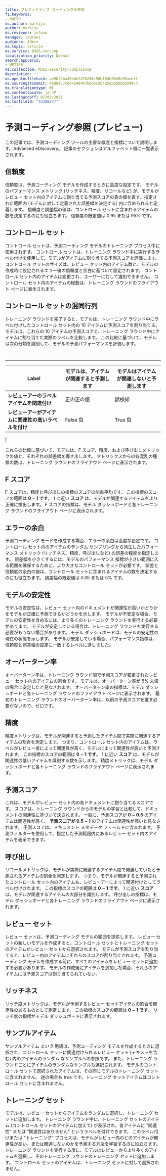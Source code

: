 ```yaml
---
title: プレディクティブ コーディングの参照
f1.keywords:
- NOCSH
ms.author: markjjo
author: markjjo
ms.reviewer: jefwan
manager: laurawi
audience: Admin
ms.topic: article
ms.service: O365-seccomp
localization_priority: Normal
search.appverid:
- MET150
ms.collection: M365-security-compliance
description: ''
ms.openlocfilehash: ad9bf2ba40ede2d76246c56bf94b90e0e96aeeff
ms.sourcegitcommit: 4886457c0d4248407bddec56425dba50bb60d9c4
ms.translationtype: MT
ms.contentlocale: ja-JP
ms.lasthandoff: 07/03/2021
ms.locfileid: "53288277"
---
```

# <a name="predictive-coding-reference-preview"></a>予測コーディング参照 (プレビュー)

この記事では、予測コーディング ツールの主要な概念と指標について説明します。Advanced eDiscovery。 記事のセクションはアルファベット順に一覧表示されます。

## <a name="confidence-level"></a>信頼度

信頼度は、予測コーディング モデルを作成するときに高度な設定です。 モデルのパフォーマンス メトリック (リッチネス、精度、リコールなど) が、モデルがレビュー セット内のアイテムに割り当てる予測スコアの真の値を表す、指定された範囲内 (モデルに対して定義された誤差幅を決定する) 内に含められると定義します。 信頼度と誤差幅の値は、コントロール セットに含まれるアイテムの数を決定するのにも役立ちます。 信頼度の既定値は 0.95 または 95% です。

## <a name="control-set"></a>コントロール セット

コントロール セットは、予測コーディング モデルのトレーニング プロセス中に使用されます。 コントロール セットは、トレーニング ラウンド中に実行するラベル付けを使用して、モデルがアイテムに割り当てる予測スコアを評価します。 コントロール セットのサイズは、レビュー セット内のアイテム数と、モデルの作成時に設定されるエラー値の信頼度と余白に基づいて設定されます。 コントロール セット内のアイテムは変更され、ユーザーに対して識別できません。 コントロール セット内のアイテムの総数は、トレーニング ラウンドのフライアウト ページに表示されます。

## <a name="control-set-confusion-matrix"></a>コントロール セットの混同行列

トレーニング ラウンドを完了すると、モデルは、トレーニング ラウンド中にラベル付けしたコントロール セット内の 10 アイテムに予測スコアを割り当てる。 モデルは、これらの 10 アイテムの予測スコアと、トレーニング ラウンド中にアイテムに割り当てた実際のラベルを比較します。 この比較に基づいて、モデルは次の分類を識別して、モデルの予測パフォーマンスを評価します。

<br>

****

|Label|モデルは、アイテムが関連すると予測します|モデルはアイテムが関連しないと予測します|
|---|---|---|
|**レビューアーのラベルアイテムを関連付け**|正の正の値|誤検知|
|**レビューアーがアイテムに関連性の高いラベルを付け**|False 負|True 負|
|

これらの比較に基づいて、モデルは、F スコア、精度、および呼び出しメトリックの値と、それぞれの誤差幅を導き出します。 マトリックスからの各混乱の種類の数は、トレーニング ラウンドのフライアウト ページに表示されます。

## <a name="f-score"></a>F スコア

F スコアは、精度と呼び出しの指標のスコアの加重平均です。  この指標のスコアの範囲は **0** ~ **1 です**。 1 に近い **スコア** は、モデルが関連するアイテムをより正確に検出します。 F スコアの指標は、モデル ダッシュボードと各トレーニング ラウンドのフライアウト ページに表示されます。

## <a name="margin-of-error"></a>エラーの余白

予測コーディング モードを作成する場合、エラーの余白は高度な設定です。 コントロール セット内のアイテムのランダム サンプリングから派生したパフォーマンス メトリック (リッチネス、精度、呼び出しなど) の誤差の程度を指定します。 誤差幅を小さくするには、モデルのパフォーマンス 指標が小さい範囲に入る範囲を確保するために、より大きなコントロール セットが必要です。 誤差と信頼度の余白の値は、コントロール セットに含まれるアイテムの数を決定するのにも役立ちます。 誤差幅の既定値は 0.05 または 5% です。

## <a name="model-stability"></a>モデルの安定性

モデルの安定性は、レビュー セット内のドキュメントが関連性が高いかどうかをモデルが正確に予測できるかどうかを示します。 モデルが不安定な場合、モデルの安定性を含めるには、より多くのトレーニング ラウンドを実行する必要があります。 モデルが安定している場合は、トレーニング ラウンドを実行する必要がもうない場合があります。 モデル ダッシュボードは、モデルの安定性の現在の状態を示します。 モデルが安定している場合、パフォーマンス指標は、信頼度と誤差幅の設定に一致するレベルに達しました。

## <a name="overturn-rate"></a>オーバーターン率

オーバーターン率は、トレーニング ラウンド間で予測スコアが変更されたレビュー セット内のアイテムの割合です。 モデルは、オーバーターン率が 5% 未満の場合に安定したと見なされます。 オーバーターン率の指標は、モデル ダッシュボードと各トレーニング ラウンドのフライアウト ページに表示されます。 最初のトレーニング ラウンドのオーバーターン率は、以前の予測スコアを覆す必要がないので、ゼロです。

## <a name="precision"></a>精度

精度メトリックは、モデルが関連すると予測したアイテム間で実際に関連するアイテムの割合を測定します。 つまり、コントロール セット内のアイテムは、ラベルがレビュー者によって関連性が高く、モデルによって関連性が高いと予測されます。 この指標のスコアの範囲は **0** ~ **1 です**。 1 に近い **スコア** は、モデルが関連性の低いアイテムを識別する数を示します。 精度メトリックは、モデル ダッシュボードと各トレーニング ラウンドのフライアウト ページに表示されます。

## <a name="prediction-score"></a>予測スコア

これは、モデルがレビュー セット内の各ドキュメントに割り当てるスコアです。 スコアは、トレーニング ラウンドからのモデルの学習と比較して、ドキュメントの関連性に基づいて決されます。 一般に、予測スコアが **0** ~ **0.5** のアイテムは関連性が高く、 **予測スコアが 0.5** ~ **1** のアイテムは関連性が高いと見なされます。 予測スコアは、ドキュメント メタデータ フィールドに含まれます。 予測フィルターを使用して、指定した予測範囲内にあるレビュー セット内のアイテムを表示できます。

## <a name="recall"></a>呼び出し

リコールメトリックは、モデルが実際に関連するアイテム間で関連していたと予測されるアイテムの割合を測定します。 つまり、モデルが関連すると予測されたコントロール セット内のアイテムも、レビューアーによって関連付けとしてラベル付けされます。 この指標のスコアの範囲は **0** ~ **1 です**。 1 に近い **スコア** は、モデルが関連するアイテムの大部分を識別します。 呼び出しの指標は、モデル ダッシュボードと各トレーニング ラウンドのフライアウト ページに表示されます。

## <a name="review-set"></a>レビュー セット

レビュー セットは、予測コーディング モデルの範囲を提供します。 レビュー セットの新しいモデルを作成すると、コントロール セットとトレーニング セットのアイテムがレビュー セットから選択されます。 モデルが予測スコアを割り当てると、レビュー内のアイテムにそれらのスコアが割り当てされます。 予測コーディング モデルを作成する前に、すべてのアイテムをレビュー セットに追加する必要があります。 モデルの作成後にアイテムを追加した場合、それらのアイテムには予測スコアは割り当てられていない。

## <a name="richness"></a>リッチネス

リッチ度メトリックは、モデルが予測するレビュー セットアイテムの割合を関連性のあるものとして測定します。 この指標のスコアの範囲は **0** ~ **1 です**。 リッチ度の指標がモデル ダッシュボードに表示されます。

## <a name="sampled-items"></a>サンプルアイテム

サンプルアイテム *という* 用語は、予測コーディング モデルを作成するときに選択され、コントロール セットに関連付けられるレビュー セット (テキストを含む) 内のアイテムのランダム なサンプルへの参照です。 また、トレーニング ラウンドごとにアイテムのランダムなサンプルも選択されます。 モデルのコントロール セットで選択されたアイテムは、その同じモデルのトレーニング セットに含まれません。 逆の場合も true です。トレーニング セットアイテムはコントロール セットに含まれません。

## <a name="training-set"></a>トレーニング セット

モデルは、レビュー セットからアイテムをランダムに選択し、トレーニング セットに追加します。 トレーニング ラウンド中に、トレーニング セットのアイテム (コントロール セットのアイテムに加えて) が表示され、各アイテムに "関連性" または "関連性はありません" というラベルを付けできます。 このラベル付けまたは "トレーニング" プロセスは、モデルがレビュー内のどのアイテムが関連性が高い、または関連しないのかを予測する方法を学習するのに役立ちます。 トレーニング ラウンドを実行する度に、モデルはレビューからより多くのアイテムを選択し、そのトレーニング ラウンドのトレーニング セットに追加します。 コントロール セットのアイテムは、トレーニング セットに対して選択されません。
